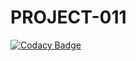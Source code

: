 # PROJECT-011
[![Codacy Badge](https://api.codacy.com/project/badge/Grade/5e03e198549740a9b889f212fbc99286)](https://app.codacy.com/manual/Fosowl/PROJECT-011?utm_source=github.com&utm_medium=referral&utm_content=Fosowl/PROJECT-011&utm_campaign=Badge_Grade_Dashboard)
